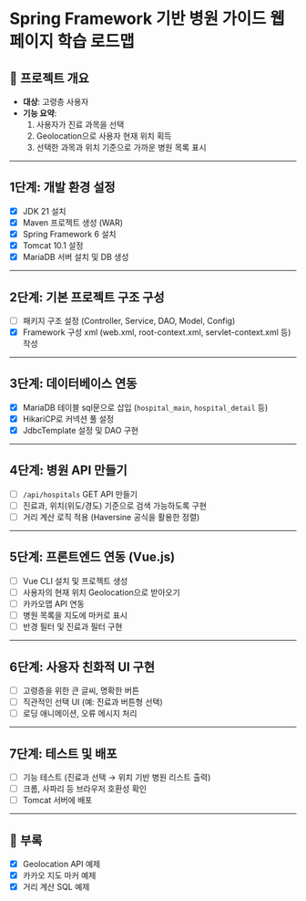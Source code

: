 # Spring Framework 기반 병원 가이드 웹 페이지 학습 로드맵

## 🎯 프로젝트 개요
- **대상**: 고령층 사용자
- **기능 요약**:
  1. 사용자가 진료 과목을 선택
  2. Geolocation으로 사용자 현재 위치 획득
  3. 선택한 과목과 위치 기준으로 가까운 병원 목록 표시

---

## 1단계: 개발 환경 설정
- [x] JDK 21 설치
- [x] Maven 프로젝트 생성 (WAR)
- [x] Spring Framework 6 설치
- [x] Tomcat 10.1 설정
- [x] MariaDB 서버 설치 및 DB 생성

---

## 2단계: 기본 프로젝트 구조 구성
- [ ] 패키지 구조 설정 (Controller, Service, DAO, Model, Config)
- [x] Framework 구성 xml (web.xml, root-context.xml, servlet-context.xml 등) 작성

---

## 3단계: 데이터베이스 연동
- [x] MariaDB 테이블 sql문으로 삽입 (`hospital_main`, `hospital_detail` 등)
- [x] HikariCP로 커넥션 풀 설정
- [x] JdbcTemplate 설정 및 DAO 구현

---

## 4단계: 병원 API 만들기
- [ ] `/api/hospitals` GET API 만들기
- [ ] 진료과, 위치(위도/경도) 기준으로 검색 가능하도록 구현
- [ ] 거리 계산 로직 적용 (Haversine 공식을 활용한 정렬)

---

## 5단계: 프론트엔드 연동 (Vue.js)
- [ ] Vue CLI 설치 및 프로젝트 생성
- [ ] 사용자의 현재 위치 Geolocation으로 받아오기
- [ ] 카카오맵 API 연동
- [ ] 병원 목록을 지도에 마커로 표시
- [ ] 반경 필터 및 진료과 필터 구현

---

## 6단계: 사용자 친화적 UI 구현
- [ ] 고령층을 위한 큰 글씨, 명확한 버튼
- [ ] 직관적인 선택 UI (예: 진료과 버튼형 선택)
- [ ] 로딩 애니메이션, 오류 메시지 처리

---

## 7단계: 테스트 및 배포
- [ ] 기능 테스트 (진료과 선택 → 위치 기반 병원 리스트 출력)
- [ ] 크롬, 사파리 등 브라우저 호환성 확인
- [ ] Tomcat 서버에 배포

---

## 📝 부록
- [x] Geolocation API 예제
- [x] 카카오 지도 마커 예제
- [x] 거리 계산 SQL 예제
